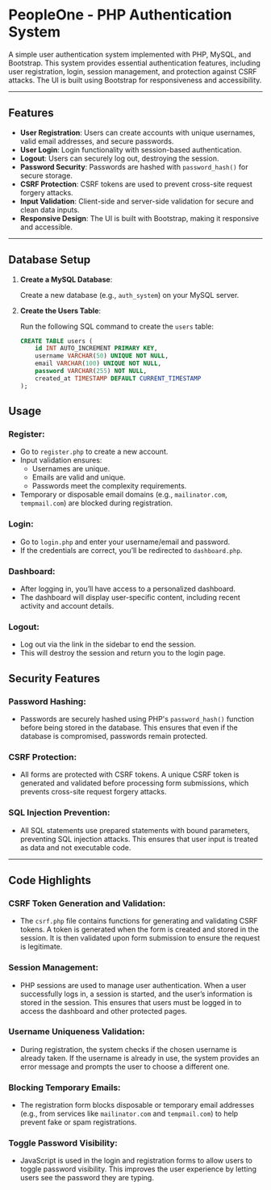 # PeopleOne - PHP Authentication System

A simple user authentication system implemented with PHP, MySQL, and Bootstrap. This system provides essential authentication features, including user registration, login, session management, and protection against CSRF attacks. The UI is built using Bootstrap for responsiveness and accessibility.

---

## Features

- **User Registration**: Users can create accounts with unique usernames, valid email addresses, and secure passwords.
- **User Login**: Login functionality with session-based authentication.
- **Logout**: Users can securely log out, destroying the session.
- **Password Security**: Passwords are hashed with `password_hash()` for secure storage.
- **CSRF Protection**: CSRF tokens are used to prevent cross-site request forgery attacks.
- **Input Validation**: Client-side and server-side validation for secure and clean data inputs.
- **Responsive Design**: The UI is built with Bootstrap, making it responsive and accessible.

---

## Database Setup

1. **Create a MySQL Database**:
   
   Create a new database (e.g., `auth_system`) on your MySQL server.

2. **Create the Users Table**:

   Run the following SQL command to create the `users` table:

   ```sql
   CREATE TABLE users (
       id INT AUTO_INCREMENT PRIMARY KEY,
       username VARCHAR(50) UNIQUE NOT NULL,
       email VARCHAR(100) UNIQUE NOT NULL,
       password VARCHAR(255) NOT NULL,
       created_at TIMESTAMP DEFAULT CURRENT_TIMESTAMP
   );
## Usage

### Register:

- Go to `register.php` to create a new account.
- Input validation ensures:
  - Usernames are unique.
  - Emails are valid and unique.
  - Passwords meet the complexity requirements.
- Temporary or disposable email domains (e.g., `mailinator.com`, `tempmail.com`) are blocked during registration.

### Login:

- Go to `login.php` and enter your username/email and password.
- If the credentials are correct, you’ll be redirected to `dashboard.php`.

### Dashboard:

- After logging in, you’ll have access to a personalized dashboard.
- The dashboard will display user-specific content, including recent activity and account details.

### Logout:

- Log out via the link in the sidebar to end the session.
- This will destroy the session and return you to the login page.

## Security Features

### Password Hashing:
- Passwords are securely hashed using PHP's `password_hash()` function before being stored in the database. This ensures that even if the database is compromised, passwords remain protected.

### CSRF Protection:
- All forms are protected with CSRF tokens. A unique CSRF token is generated and validated before processing form submissions, which prevents cross-site request forgery attacks.

### SQL Injection Prevention:
- All SQL statements use prepared statements with bound parameters, preventing SQL injection attacks. This ensures that user input is treated as data and not executable code.

---

## Code Highlights

### CSRF Token Generation and Validation:
- The `csrf.php` file contains functions for generating and validating CSRF tokens. A token is generated when the form is created and stored in the session. It is then validated upon form submission to ensure the request is legitimate.

### Session Management:
- PHP sessions are used to manage user authentication. When a user successfully logs in, a session is started, and the user’s information is stored in the session. This ensures that users must be logged in to access the dashboard and other protected pages.

### Username Uniqueness Validation:
- During registration, the system checks if the chosen username is already taken. If the username is already in use, the system provides an error message and prompts the user to choose a different one.

### Blocking Temporary Emails:
- The registration form blocks disposable or temporary email addresses (e.g., from services like `mailinator.com` and `tempmail.com`) to help prevent fake or spam registrations.

### Toggle Password Visibility:
- JavaScript is used in the login and registration forms to allow users to toggle password visibility. This improves the user experience by letting users see the password they are typing.
